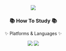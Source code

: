 <div align=center>
	<img src="https://capsule-render.vercel.app/api?type=waving&color=auto&height=200&section=header&text=ALLIN%20Github!&fontSize=90" />	
</div>
<div align=center>
	<h3>📚 How To Study 📚</h3>
	<p>✨ Platforms & Languages ✨</p>
</div>

<div align="center">
	<img src="https://img.shields.io/badge/Python-007396?style=flat&logo=python&logoColor=white" />
	<img src="https://img.shields.io/badge/Jupyter-F37626?style=flat&logo=jupyter&logoColor=white"/>
</div>
